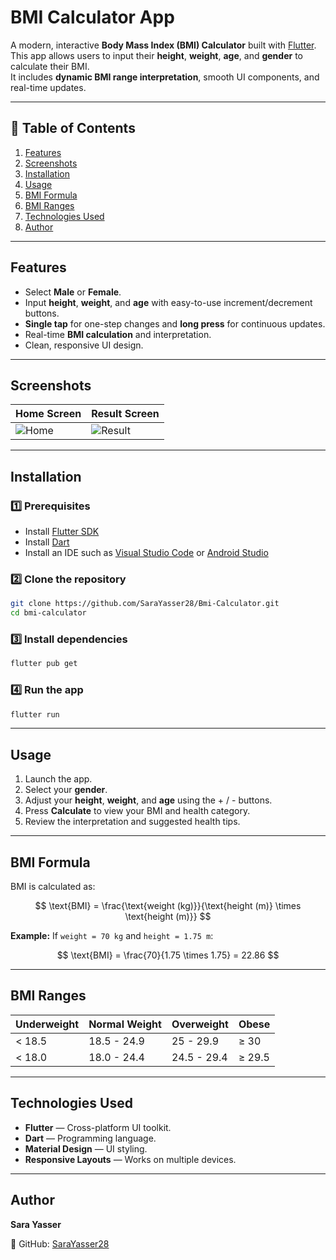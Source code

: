 # BMI Calculator App

A modern, interactive **Body Mass Index (BMI) Calculator** built with [Flutter](https://flutter.dev/).  
This app allows users to input their **height**, **weight**, **age**, and **gender** to calculate their BMI.  
It includes **dynamic BMI range interpretation**, smooth UI components, and real-time updates.

---

## 📑 Table of Contents
1. [Features](#-features)
2. [Screenshots](#-screenshots)
3. [Installation](#-installation)
4. [Usage](#-usage)
5. [BMI Formula](#bmi-formula)
6. [BMI Ranges](#bmi-ranges)
7. [Technologies Used](#-technologies-used)
8. [Author](#-author)

---

## Features
- Select **Male** or **Female**.
- Input **height**, **weight**, and **age** with easy-to-use increment/decrement buttons.
- **Single tap** for one-step changes and **long press** for continuous updates.
- Real-time **BMI calculation** and interpretation.
- Clean, responsive UI design.

---

## Screenshots

| Home Screen | Result Screen |
|-------------|---------------|
|![Home](https://1drv.ms/i/c/c5b381e6f3108507/EeHCP6-6x5VPgEjdcbF3A0EBylztd4co0upCOeVwLcVowg?e=0jVtjC) | ![Result](https://1drv.ms/i/c/c5b381e6f3108507/EcJkS9j_ctFLn1u7kzbT6cgBCzRROLNFs2N-DgHj99qdtg?e=j1eEvr) |

---

## Installation

### 1️⃣ Prerequisites
- Install [Flutter SDK](https://docs.flutter.dev/get-started/install)
- Install [Dart](https://dart.dev/get-dart)
- Install an IDE such as [Visual Studio Code](https://code.visualstudio.com/) or [Android Studio](https://developer.android.com/studio)

### 2️⃣ Clone the repository
```bash
git clone https://github.com/SaraYasser28/Bmi-Calculator.git
cd bmi-calculator
````

### 3️⃣ Install dependencies

```bash
flutter pub get
```

### 4️⃣ Run the app

```bash
flutter run
```

---

## Usage

1. Launch the app.
2. Select your **gender**.
3. Adjust your **height**, **weight**, and **age** using the + / - buttons.
4. Press **Calculate** to view your BMI and health category.
5. Review the interpretation and suggested health tips.

---

## BMI Formula

BMI is calculated as:

$$
\text{BMI} = \frac{\text{weight (kg)}}{\text{height (m)} \times \text{height (m)}}
$$

**Example:**
If `weight = 70 kg` and `height = 1.75 m`:

$$
\text{BMI} = \frac{70}{1.75 \times 1.75} = 22.86
$$

---

## BMI Ranges

| Underweight | Normal Weight | Overweight  | Obese  |
| ----------- | ------------- | ----------- | ------ |
| < 18.5      | 18.5 - 24.9   | 25 - 29.9   | ≥ 30   |
| < 18.0      | 18.0 - 24.4   | 24.5 - 29.4 | ≥ 29.5 |

---

## Technologies Used

* **Flutter** — Cross-platform UI toolkit.
* **Dart** — Programming language.
* **Material Design** — UI styling.
* **Responsive Layouts** — Works on multiple devices.

---

## Author

**Sara Yasser**

🔗 GitHub: [SaraYasser28](https://github.com/SaraYasser28)
